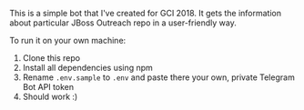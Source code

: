 This is a simple bot that I've created for GCI 2018. It gets the information about particular JBoss Outreach repo in a user-friendly way. 

To run it on your own machine:
1. Clone this repo
2. Install all dependencies using npm
3. Rename `.env.sample` to `.env` and paste there your own, private Telegram Bot API token
4. Should work :)